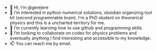 - 👋 Hi, I’m @gerejere
- 👀 I’m interested in python numerical solutions, obsidian organizing tool kit (second programmable brain). I'm a PhD student on theorerical physics and this is a uncharted territory for me.
- 🌱 I’m currently learning how to use github and programming skills.
- 💞️ I’m looking to collaborate on codes for physics problems and eventually anything I find interesting and accessible to my knowledge.
- 📫 You can reach me by email.

<!---
gerejere/gerejere is a ✨ special ✨ repository because its `README.md` (this file) appears on your GitHub profile.
You can click the Preview link to take a look at your changes.
--->
